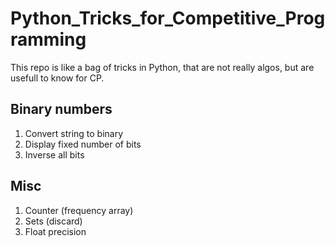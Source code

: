 # Python_Tricks_for_Competitive_Programming
This repo is like a bag of tricks in Python, that are not really algos, but are usefull to know for CP.


## Binary numbers
1. Convert string to binary
2. Display fixed number of bits
3. Inverse all bits

## Misc
1. Counter (frequency array)
2. Sets (discard)
3. Float precision
